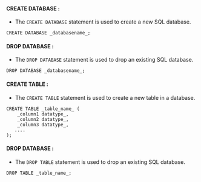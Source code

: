 #### CREATE DATABASE :
* The `CREATE DATABASE` statement is used to create a new SQL database.

```mysql
CREATE DATABASE _databasename_;
```
#### DROP DATABASE :
* The `DROP DATABASE` statement is used to drop an existing SQL database.

```mysql
DROP DATABASE _databasename_;
```

#### CREATE TABLE :
* The `CREATE TABLE` statement is used to create a new table in a database.

```mysql
CREATE TABLE _table_name_ (  
    _column1 datatype_,  
    _column2 datatype_,  
    _column3 datatype_,  
   ....  
);
```
#### DROP DATABASE :
* The `DROP TABLE` statement is used to drop an existing SQL database.

```mysql
DROP TABLE _table_name_;
```